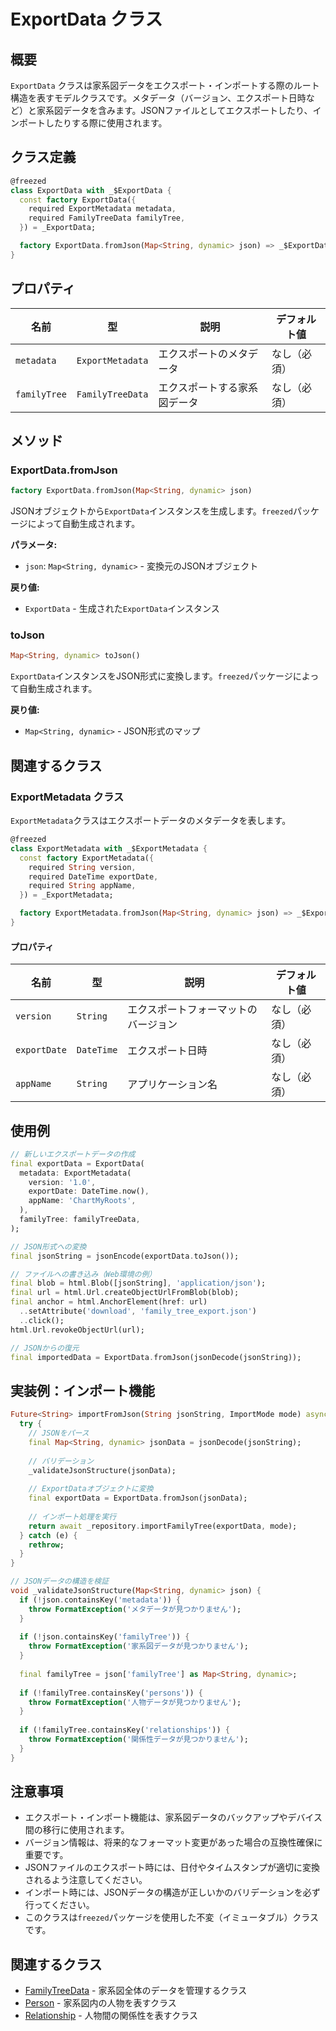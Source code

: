 # ExportData クラス

## 概要

`ExportData` クラスは家系図データをエクスポート・インポートする際のルート構造を表すモデルクラスです。メタデータ（バージョン、エクスポート日時など）と家系図データを含みます。JSONファイルとしてエクスポートしたり、インポートしたりする際に使用されます。

## クラス定義

```dart
@freezed
class ExportData with _$ExportData {
  const factory ExportData({
    required ExportMetadata metadata,
    required FamilyTreeData familyTree,
  }) = _ExportData;

  factory ExportData.fromJson(Map<String, dynamic> json) => _$ExportDataFromJson(json);
}
```

## プロパティ

| 名前 | 型 | 説明 | デフォルト値 |
|------|------|------|------------|
| `metadata` | `ExportMetadata` | エクスポートのメタデータ | なし（必須） |
| `familyTree` | `FamilyTreeData` | エクスポートする家系図データ | なし（必須） |

## メソッド

### ExportData.fromJson

```dart
factory ExportData.fromJson(Map<String, dynamic> json)
```

JSONオブジェクトから`ExportData`インスタンスを生成します。`freezed`パッケージによって自動生成されます。

**パラメータ:**
- `json`: `Map<String, dynamic>` - 変換元のJSONオブジェクト

**戻り値:**
- `ExportData` - 生成された`ExportData`インスタンス

### toJson

```dart
Map<String, dynamic> toJson()
```

`ExportData`インスタンスをJSON形式に変換します。`freezed`パッケージによって自動生成されます。

**戻り値:**
- `Map<String, dynamic>` - JSON形式のマップ

## 関連するクラス

### ExportMetadata クラス

`ExportMetadata`クラスはエクスポートデータのメタデータを表します。

```dart
@freezed
class ExportMetadata with _$ExportMetadata {
  const factory ExportMetadata({
    required String version,
    required DateTime exportDate,
    required String appName,
  }) = _ExportMetadata;

  factory ExportMetadata.fromJson(Map<String, dynamic> json) => _$ExportMetadataFromJson(json);
}
```

#### プロパティ

| 名前 | 型 | 説明 | デフォルト値 |
|------|------|------|------------|
| `version` | `String` | エクスポートフォーマットのバージョン | なし（必須） |
| `exportDate` | `DateTime` | エクスポート日時 | なし（必須） |
| `appName` | `String` | アプリケーション名 | なし（必須） |

## 使用例

```dart
// 新しいエクスポートデータの作成
final exportData = ExportData(
  metadata: ExportMetadata(
    version: '1.0',
    exportDate: DateTime.now(),
    appName: 'ChartMyRoots',
  ),
  familyTree: familyTreeData,
);

// JSON形式への変換
final jsonString = jsonEncode(exportData.toJson());

// ファイルへの書き込み（Web環境の例）
final blob = html.Blob([jsonString], 'application/json');
final url = html.Url.createObjectUrlFromBlob(blob);
final anchor = html.AnchorElement(href: url)
  ..setAttribute('download', 'family_tree_export.json')
  ..click();
html.Url.revokeObjectUrl(url);

// JSONからの復元
final importedData = ExportData.fromJson(jsonDecode(jsonString));
```

## 実装例：インポート機能

```dart
Future<String> importFromJson(String jsonString, ImportMode mode) async {
  try {
    // JSONをパース
    final Map<String, dynamic> jsonData = jsonDecode(jsonString);
    
    // バリデーション
    _validateJsonStructure(jsonData);
    
    // ExportDataオブジェクトに変換
    final exportData = ExportData.fromJson(jsonData);
    
    // インポート処理を実行
    return await _repository.importFamilyTree(exportData, mode);
  } catch (e) {
    rethrow;
  }
}

// JSONデータの構造を検証
void _validateJsonStructure(Map<String, dynamic> json) {
  if (!json.containsKey('metadata')) {
    throw FormatException('メタデータが見つかりません');
  }
  
  if (!json.containsKey('familyTree')) {
    throw FormatException('家系図データが見つかりません');
  }
  
  final familyTree = json['familyTree'] as Map<String, dynamic>;
  
  if (!familyTree.containsKey('persons')) {
    throw FormatException('人物データが見つかりません');
  }
  
  if (!familyTree.containsKey('relationships')) {
    throw FormatException('関係性データが見つかりません');
  }
}
```

## 注意事項

- エクスポート・インポート機能は、家系図データのバックアップやデバイス間の移行に使用されます。
- バージョン情報は、将来的なフォーマット変更があった場合の互換性確保に重要です。
- JSONファイルのエクスポート時には、日付やタイムスタンプが適切に変換されるよう注意してください。
- インポート時には、JSONデータの構造が正しいかのバリデーションを必ず行ってください。
- このクラスは`freezed`パッケージを使用した不変（イミュータブル）クラスです。

## 関連するクラス

- [FamilyTreeData](FamilyTreeData.md) - 家系図全体のデータを管理するクラス
- [Person](Person.md) - 家系図内の人物を表すクラス
- [Relationship](Relationship.md) - 人物間の関係性を表すクラス
